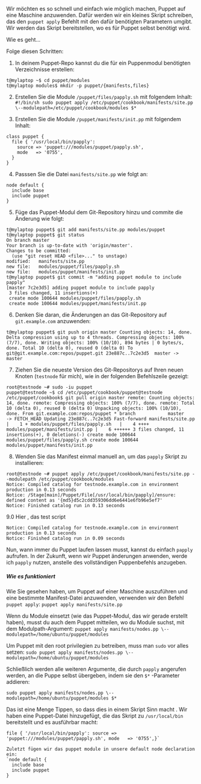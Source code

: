 Wir möchten es so schnell und einfach wie möglich machen, Puppet auf eine Maschine anzuwenden. 
Dafür werden wir ein kleines Skript schreiben, das den `puppet apply` Befehlt mit den dafür benötigten Parametern umgibt. Wir werden das Skript bereitstellen, wo es für Puppet selbst benötigt wird.

Wie es geht...

Folge diesen Schritten:

1. In deinem Puppet-Repo kannst du die für ein Puppenmodul benötigten Verzeichnisse erstellen:
```
t@mylaptop ~$ cd puppet/modules
t@mylaptop modules$ mkdir -p puppet/{manifests,files}
```

2. Erstellen Sie die Module `/puppet/files/papply.sh` mit folgendem Inhalt:
`#!/bin/sh sudo puppet apply /etc/puppet/cookbook/manifests/site.pp \--modulepath=/etc/puppet/cookbook/modules $*`

3. Erstellen Sie die Module `/puppet/manifests/init.pp` mit folgendem Inhalt:
```
class puppet {
  file { '/usr/local/bin/papply':
    source => 'puppet:///modules/puppet/papply.sh',
    mode   => '0755',
  }
}
```

4. Passsen Sie die Datei `manifests/site.pp` wie folgt an:
```
node default {
  include base
  include puppet
}
```

5. Füge das Puppet-Modul dem Git-Repository hinzu und commite die Änderung wie folgt:
```
t@mylaptop puppet$ git add manifests/site.pp modules/puppet
t@mylaptop puppet$ git status
On branch master
Your branch is up-to-date with 'origin/master'.
Changes to be committed:
  (use "git reset HEAD <file>..." to unstage)
modified:   manifests/site.pp
new file:   modules/puppet/files/papply.sh
new file:   modules/puppet/manifests/init.pp
t@mylaptop puppet$ git commit -m "adding puppet module to include papply"
[master 7c2e3d5] adding puppet module to include papply
 3 files changed, 11 insertions(+)
 create mode 100644 modules/puppet/files/papply.sh
 create mode 100644 modules/puppet/manifests/init.pp
```

6. Denken Sie daran, die Änderungen an das Git-Repository auf `git.example.com` anzuwenden:
```
t@mylaptop puppet$ git push origin master Counting objects: 14, done. Delta compression using up to 4 threads. Compressing objects: 100% (7/7), done. Writing objects: 100% (10/10), 894 bytes | 0 bytes/s, done. Total 10 (delta 0), reused 0 (delta 0) To git@git.example.com:repos/puppet.git 23e887c..7c2e3d5  master -> master
```

7. Ziehen Sie die neueste Version des Git-Repositorys auf Ihren neuen Knoten (`testnode` für mich), wie in der folgenden Befehlszeile gezeigt:
```
root@testnode ~# sudo -iu puppet
puppet@testnode ~$ cd /etc/puppet/cookbook/puppet@testnode /etc/puppet/cookbook$ git pull origin master remote: Counting objects: 14, done. remote: Compressing objects: 100% (7/7), done. remote: Total 10 (delta 0), reused 0 (delta 0) Unpacking objects: 100% (10/10), done. From git.example.com:repos/puppet * branch            master     -> FETCH_HEAD Updating 23e887c..7c2e3d5 Fast-forward manifests/site.pp                |    1 + modules/puppet/files/papply.sh   |    4 ++++ modules/puppet/manifests/init.pp |    6 ++++++ 3 files changed, 11 insertions(+), 0 deletions(-) create mode 100644 modules/puppet/files/papply.sh create mode 100644 modules/puppet/manifests/init.pp
```

8. Wenden Sie das Manifest einmal manuell an, um das `papply` Skript zu installieren:
```
root@testnode ~# puppet apply /etc/puppet/cookbook/manifests/site.pp --modulepath /etc/puppet/cookbook/modules
Notice: Compiled catalog for testnode.example.com in environment production in 0.13 seconds
Notice: /Stage[main]/Puppet/File[/usr/local/bin/papply]/ensure: defined content as '{md5}d5c2cdd359306dd6e6441e6fb96e5ef7'
Notice: Finished catalog run in 0.13 seconds
```

9.0 Hier , das test script 
```root@testnode ~# papply
Notice: Compiled catalog for testnode.example.com in environment production in 0.13 seconds
Notice: Finished catalog run in 0.09 seconds

```

Nun, wann immer du Puppet laufen lassen musst, kannst du einfach `papply` aufrufen. 
In der Zukunft, wenn wir Puppet änderungen anwenden, werde ich `papply` nutzen, anstelle des vollständigen Puppenbefehls anzugeben.


##### Wie es funktioniert

Wie Sie gesehen haben, um Puppet auf einer Maschine auszuführen und eine bestimmte Manifest-Datei anzuwenden, verwenden wir den Befehl `puppet apply`:
`puppet apply manifests/site.pp`


Wenn du Module einsetzt (wie das Puppet-Modul, das wir gerade erstellt haben), musst du auch dem Puppet mitteilen, wo du Module suchst, mit dem Modulpath-Argument:
`puppet apply manifests/nodes.pp \--modulepath=/home/ubuntu/puppet/modules`

Um Puppet mit den root privilegien zu betreiben, muss man `sudo` vor alles setzen:
`sudo puppet apply manifests/nodes.pp \--modulepath=/home/ubuntu/puppet/modules`

Schließlich werden alle weiteren Argumente, die durch `papply` angerufen werden, an die Puppe selbst übergeben, indem sie den `$*` -Parameter addieren:

`sudo puppet apply manifests/nodes.pp \--modulepath=/home/ubuntu/puppet/modules $*`

Das ist eine Menge Tippen, so dass dies in einem Skript Sinn macht . Wir haben eine Puppet-Datei hinzugefügt, die das Skript zu `/usr/local/bin` bereitstellt und es ausführbar macht:

```
file { '/usr/local/bin/papply': source => 'puppet:///modules/puppet/papply.sh', mode   => '0755',}`

Zuletzt fügen wir das puppet module in unsere default node declaration ein:
`node default {
  include base
  include puppet
}
```

